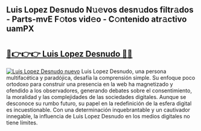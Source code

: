 ## Luis Lopez Desnudo N𝚞𝚎vos desn𝚞dos filtr𝚊dos - Parts-mvE F𝚘tos vid𝚎o - C𝚘ntenido atr𝚊ctivo uamPX

# <h2><a href="http://mb99zw4.tromn.icu/?c=Luis+Lopez+Desnudo">🔗👉👉👉 Luis Lopez Desnudo 🔗🔗</a></h2>

[![Luis Lopez Desnudo nuevo](https://i.imgur.com/pEAQMta.gif)](http://mb99zw4.tromn.icu/?c=Luis+Lopez+Desnudo)
Luis Lopez Desnudo, una persona multifacética y paradójica, desafía la comprensión simple. Su enfoque poco ortodoxo para construir una presencia en la web ha magnetizado y ofendido a los observadores, generando debates sobre el consentimiento, la moralidad y las complejidades de las sociedades digitales. Aunque se desconoce su rumbo futuro, su papel en la redefinición de la esfera digital es incuestionable. Con una determinación inquebrantable y un cautivador innegable, la influencia de Luis Lopez Desnudo en los medios digitales no tiene límites.
